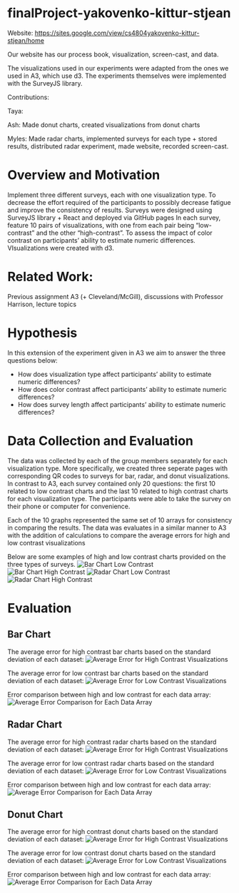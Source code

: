 # finalProject-yakovenko-kittur-stjean

Website: https://sites.google.com/view/cs4804yakovenko-kittur-stjean/home

Our website has our process book, visualization, screen-cast, and data.

The visualizations used in our experiments were adapted from the ones we used in A3, which use d3. The experiments themselves were implemented with the SurveyJS library.

Contributions:

Taya:

Ash: Made donut charts, created visualizations from donut charts

Myles: Made radar charts, implemented surveys for each type + stored results, distributed radar experiment, made website, recorded screen-cast.

# Overview and Motivation
Implement three different surveys, each with one visualization type.
To decrease the effort required of the participants to possibly decrease fatigue and improve the consistency of results.
Surveys were designed using SurveyJS library + React and deployed via GitHub pages
In each survey, feature 10 pairs of visualizations, with one from each pair being “low-contrast” and the other “high-contrast”.
To assess the impact of color contrast on participants’ ability to estimate numeric differences.
VIsualizations were created with d3.

# Related Work: 

Previous assignment A3 (+ Cleveland/McGill), discussions with Professor Harrison, lecture topics

# Hypothesis 
In this extension of the experiment given in A3 we aim to answer the three questions below:
- How does visualization type affect participants’ ability to estimate numeric differences?
- How does color contrast affect participants’ ability to estimate numeric differences?
- How does survey length affect participants’ ability to estimate numeric differences?

# Data Collection and Evaluation
The data was collected by each of the group members separately for each visualization type. More specifically, we created three seperate pages with corresponding QR codes to surveys for bar, radar, and donut visualizations. In contrast to A3, each survey contained only 20 questions: the first 10 related to low contrast charts and the last 10 related to high contrast charts for each visualization type. The participants were able to take the survey on their phone or computer for convenience. 

Each of the 10 graphs represented the same set of 10 arrays for consistency in comparing the results. The data was evaluates in a similar manner to A3 with the addition of calculations to compare the average errors for high and low contrast visualizations

Below are some examples of high and low contrast charts provided on the three types of surveys.
![Bar Chart Low Contrast](barChart/imgs/bOrange1.png)
![Bar Chart High Contrast](barChart/imgs/b1.png)
![Radar Chart Low Contrast](lowContrast/rChart1.png)
![Radar Chart High Contrast](highContrast/rChart1.png)

# Evaluation
## Bar Chart
The average error for high contrast bar charts based on the standard deviation of each dataset:
![Average Error for High Contrast Visualizations](results/barAvgErrorsBlue.png)

The average error for low contrast bar charts based on the standard deviation of each dataset:
![Average Error for Low Contrast Visualizations](results/barAvgErrorsOrange.png)

Error comparison between high and low contrast for each data array:
![Average Error Comparison for Each Data Array](results/barErrorsBlueOrange.png)

## Radar Chart
The average error for high contrast radar charts based on the standard deviation of each dataset:
![Average Error for High Contrast Visualizations](results/radarAvgErrorsBlue.png)

The average error for low contrast radar charts based on the standard deviation of each dataset:
![Average Error for Low Contrast Visualizations](results/radarAvgErrorsOrange.png)

Error comparison between high and low contrast for each data array:
![Average Error Comparison for Each Data Array](results/radarErrorsBlueOrange.png)

## Donut Chart
The average error for high contrast donut charts based on the standard deviation of each dataset:
![Average Error for High Contrast Visualizations](results/donutAvgErrorsBlue.png)

The average error for low contrast donut charts based on the standard deviation of each dataset:
![Average Error for Low Contrast Visualizations](results/donutAvgErrorsOrange.png)

Error comparison between high and low contrast for each data array:
![Average Error Comparison for Each Data Array](results/donutErrorsBlueOrange.png)
